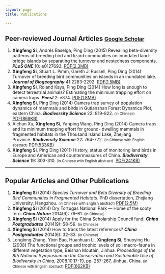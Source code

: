 ```yaml
---
layout: page
title: Publications

---
```



## Peer-reviewed Journal Articles <small>[**Google Scholar**](http://scholar.google.com/citations?user=wI1qfPsAAAAJ&hl=en)</small>

1. **Xingfeng Si**, Andrés Baselga, Ping Ding (2015) Revealing beta-diversity patterns of breeding bird and lizard communities on inundated land-bridge islands by separating the turnover and nestedness components. ***PLoS ONE*** 10: e0127692. [PDF(2.3MB)](http://sixf.org/files/articles/Si-etal2015.pdf)
1. **Xingfeng Si**, Stuart L. Pimm, Gareth J. Russell, Ping Ding (2014) Turnover of breeding bird communities on islands in an inundated lake. ***Journal of Biogeography*** 41:2283-2292. [PDF(1.5MB)](http://sixf.org/files/articles/Si-etal2014JB.pdf)
1. **Xingfeng Si**, Roland Kays, Ping Ding (2014) How long is enough to detect terrestrial animals? Estimating the minimum trapping effort on camera traps. ***PeerJ*** 2: e374. [PDF(1.8MB)](http://sixf.org/files/articles/Si-etal2014.pdf)
1. **Xingfeng Si**, Ping Ding (2014) Camera trap survey of population dynamics of mammals and birds in Gutianshan Forest Dynamics Plot, eastern China. ***Biodiversity Science*** 22: 819-822. <small>(in Chinese)</small>  [PDF(869KB)](http://sixf.org/files/articles/Si-Ding2014.pdf)
1. Aichun Xu, **Xingfeng Si**, Yanping Wang, Ping Ding (2014) Camera traps and its minimum trapping effort for ground- dwelling mammals in fragmented habitats in the Thousand Island Lake, Zhejiang Province. ***Biodiversity Science*** 22: 764-772. <small>(in Chinese with English abstract)</small>  [PDF(533KB)](http://sixf.org/files/articles/Xu-etal2014.pdf)
1. **Xingfeng Si**, Ping Ding (2011) History, status of monitoring land birds in Europe and American and countermeasures of China. ***Biodiversity Science*** 19: 303-310. <small>(in Chinese with English abstract)</small>  [PDF(241KB)](http://sixf.org/files/articles/Si-Ding2011.pdf)

---


## Popular Articles and Other Publications

1. **Xingfeng Si** (2014) *Species Turnover and Beta Diversity of Breeding Bird Communities in Fragmented Habitats*. PhD dissertation, Zhejiang University, Hangzhou. <small>(in Chinese with English abstract)</small> [PDF(2.5M)](http://sixf.org/files/articles/Si2014.pdf)
1. **Xingfeng Si** (2014) Dry Tortugas National Park — Home of the sooty tern. ***China Nature*** 2014(6): 76–81. <small>(in Chinese)</small>
1. **Xingfeng Si** (2014) Apply for the China Scholarship Council fund. ***China Postgraduates*** 2014(9): 58–59. <small>(in Chinese)</small>
1. **Xingfeng Si** (2014) How to track the latest references? ***China Postgraduates*** 2014(6): 32–33. <small>(in Chinese)</small>
1. Longlong Zhang, Yixin Bao, Huanhuan Li, **Xingfeng Si**, Shuoying Hu (2008) The functional groups and trophic levels of soil macro-fauna in different vegetation type, Beishan Moutain, Jinhua. *Proceedings of the 8th National Symposium on the Conservation and Sustainable Use of Biodiversity in China*, 2008.10.17-19, pp. 257-267, Jinhua, China. <small>(in Chinese with English abstract)</small> [PDF(662KB)](http://sixf.org/files/articles/Zhang-etal2008.pdf)